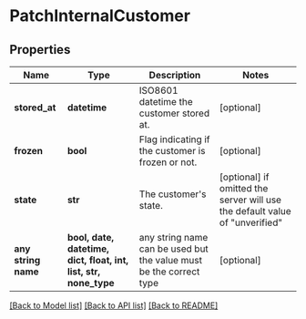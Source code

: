 # PatchInternalCustomer


## Properties
Name | Type | Description | Notes
------------ | ------------- | ------------- | -------------
**stored_at** | **datetime** | ISO8601 datetime the customer stored at. | [optional] 
**frozen** | **bool** | Flag indicating if the customer is frozen or not. | [optional] 
**state** | **str** | The customer&#39;s state. | [optional]  if omitted the server will use the default value of "unverified"
**any string name** | **bool, date, datetime, dict, float, int, list, str, none_type** | any string name can be used but the value must be the correct type | [optional]

[[Back to Model list]](../README.md#documentation-for-models) [[Back to API list]](../README.md#documentation-for-api-endpoints) [[Back to README]](../README.md)


